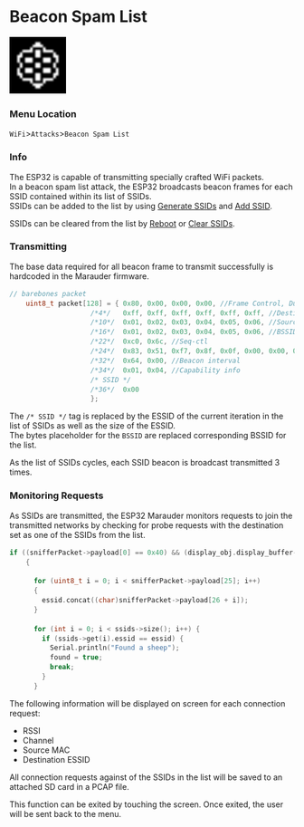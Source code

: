 # Beacon Spam List
<p align="left">
  <img alt="ESP32 WROOM-32U" src="https://github.com/justcallmekoko/ESP32Marauder/blob/master/pictures/icons/beacon_list_22.bmp?raw=true" width="100">
</p>

### Menu Location
`WiFi`>`Attacks`>`Beacon Spam List`  

### Info
The ESP32 is capable of transmitting specially crafted WiFi packets.  
In a beacon spam list attack, the ESP32 broadcasts beacon frames for each SSID contained within its list of SSIDs.  
SSIDs can be added to the list by using [Generate SSIDs](generate-ssids) and [Add SSID](add-ssid).  

SSIDs can be cleared from the list by [Reboot](reboot) or [Clear SSIDs](clear-ssids).

### Transmitting
The base data required for all beacon frame to transmit successfully is hardcoded in the Marauder firmware.  
```C++
// barebones packet
    uint8_t packet[128] = { 0x80, 0x00, 0x00, 0x00, //Frame Control, Duration
                    /*4*/   0xff, 0xff, 0xff, 0xff, 0xff, 0xff, //Destination address 
                    /*10*/  0x01, 0x02, 0x03, 0x04, 0x05, 0x06, //Source address - overwritten later
                    /*16*/  0x01, 0x02, 0x03, 0x04, 0x05, 0x06, //BSSID - overwritten to the same as the source address
                    /*22*/  0xc0, 0x6c, //Seq-ctl
                    /*24*/  0x83, 0x51, 0xf7, 0x8f, 0x0f, 0x00, 0x00, 0x00, //timestamp - the number of microseconds the AP has been active
                    /*32*/  0x64, 0x00, //Beacon interval
                    /*34*/  0x01, 0x04, //Capability info
                    /* SSID */
                    /*36*/  0x00
                    };
```

The `/* SSID */` tag is replaced by the ESSID of the current iteration in the list of SSIDs as well as the size of the ESSID.  
The bytes placeholder for the `BSSID` are replaced corresponding BSSID for the list.  

As the list of SSIDs cycles, each SSID beacon is broadcast transmitted 3 times.

### Monitoring Requests
As SSIDs are transmitted, the ESP32 Marauder monitors requests to join the transmitted networks by checking for probe requests with the destination set as one of the SSIDs from the list.
```C++
if ((snifferPacket->payload[0] == 0x40) && (display_obj.display_buffer->size() == 0))
    {

      for (uint8_t i = 0; i < snifferPacket->payload[25]; i++)
      {
        essid.concat((char)snifferPacket->payload[26 + i]);
      }

      for (int i = 0; i < ssids->size(); i++) {
        if (ssids->get(i).essid == essid) {
          Serial.println("Found a sheep");
          found = true;
          break;
        }
      }
```

The following information will be displayed on screen for each connection request:  
- RSSI
- Channel
- Source MAC
- Destination ESSID

All connection requests against of the SSIDs in the list will be saved to an attached SD card in a PCAP file.

This function can be exited by touching the screen. Once exited, the user will be sent back to the menu.